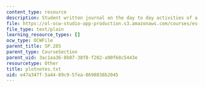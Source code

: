 ```yaml
---
content_type: resource
description: Student written journal on the day to day activities of a robotics project.
file: https://ol-ocw-studio-app-production.s3.amazonaws.com/courses/es-293-lego-robotics-spring-2007/e47a347f5a4489c95fea0698038b2045_plotnotes.txt
file_type: text/plain
learning_resource_types: []
ocw_type: OCWFile
parent_title: SP.285
parent_type: CourseSection
parent_uid: 3ac1aa36-8b07-38f8-f202-a90f68c5443e
resourcetype: Other
title: plotnotes.txt
uid: e47a347f-5a44-89c9-5fea-0698038b2045
---
```


